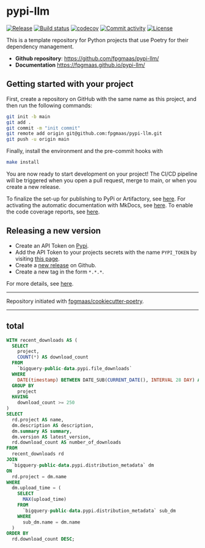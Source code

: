 # pypi-llm

[![Release](https://img.shields.io/github/v/release/fpgmaas/pypi-llm)](https://img.shields.io/github/v/release/fpgmaas/pypi-llm)
[![Build status](https://img.shields.io/github/actions/workflow/status/fpgmaas/pypi-llm/main.yml?branch=main)](https://github.com/fpgmaas/pypi-llm/actions/workflows/main.yml?query=branch%3Amain)
[![codecov](https://codecov.io/gh/fpgmaas/pypi-llm/branch/main/graph/badge.svg)](https://codecov.io/gh/fpgmaas/pypi-llm)
[![Commit activity](https://img.shields.io/github/commit-activity/m/fpgmaas/pypi-llm)](https://img.shields.io/github/commit-activity/m/fpgmaas/pypi-llm)
[![License](https://img.shields.io/github/license/fpgmaas/pypi-llm)](https://img.shields.io/github/license/fpgmaas/pypi-llm)

This is a template repository for Python projects that use Poetry for their dependency management.

- **Github repository**: <https://github.com/fpgmaas/pypi-llm/>
- **Documentation** <https://fpgmaas.github.io/pypi-llm/>

## Getting started with your project

First, create a repository on GitHub with the same name as this project, and then run the following commands:

```bash
git init -b main
git add .
git commit -m "init commit"
git remote add origin git@github.com:fpgmaas/pypi-llm.git
git push -u origin main
```

Finally, install the environment and the pre-commit hooks with

```bash
make install
```

You are now ready to start development on your project!
The CI/CD pipeline will be triggered when you open a pull request, merge to main, or when you create a new release.

To finalize the set-up for publishing to PyPi or Artifactory, see [here](https://fpgmaas.github.io/cookiecutter-poetry/features/publishing/#set-up-for-pypi).
For activating the automatic documentation with MkDocs, see [here](https://fpgmaas.github.io/cookiecutter-poetry/features/mkdocs/#enabling-the-documentation-on-github).
To enable the code coverage reports, see [here](https://fpgmaas.github.io/cookiecutter-poetry/features/codecov/).

## Releasing a new version

- Create an API Token on [Pypi](https://pypi.org/).
- Add the API Token to your projects secrets with the name `PYPI_TOKEN` by visiting [this page](https://github.com/fpgmaas/pypi-llm/settings/secrets/actions/new).
- Create a [new release](https://github.com/fpgmaas/pypi-llm/releases/new) on Github.
- Create a new tag in the form `*.*.*`.

For more details, see [here](https://fpgmaas.github.io/cookiecutter-poetry/features/cicd/#how-to-trigger-a-release).

---

Repository initiated with [fpgmaas/cookiecutter-poetry](https://github.com/fpgmaas/cookiecutter-poetry).

---

## total

```sql
WITH recent_downloads AS (
  SELECT
    project,
    COUNT(*) AS download_count
  FROM
    `bigquery-public-data.pypi.file_downloads`
  WHERE
    DATE(timestamp) BETWEEN DATE_SUB(CURRENT_DATE(), INTERVAL 28 DAY) AND CURRENT_DATE()
  GROUP BY
    project
  HAVING
    download_count >= 250
)
SELECT
  rd.project AS name,
  dm.description AS description,
  dm.summary AS summary,
  dm.version AS latest_version,
  rd.download_count AS number_of_downloads
FROM
  recent_downloads rd
JOIN
  `bigquery-public-data.pypi.distribution_metadata` dm
ON
  rd.project = dm.name
WHERE
  dm.upload_time = (
    SELECT
      MAX(upload_time)
    FROM
      `bigquery-public-data.pypi.distribution_metadata` sub_dm
    WHERE
      sub_dm.name = dm.name
  )
ORDER BY
  rd.download_count DESC;
```
